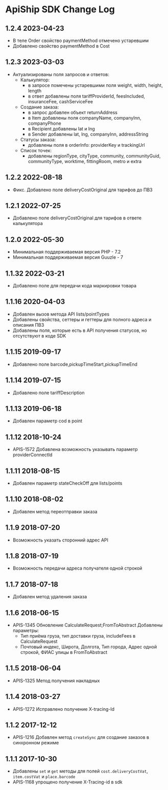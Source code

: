 ApiShip SDK Change Log
==========================

1.2.4 2023-04-23
--------------------
- В теле Order свойство paymentMethod отмечено устаревшим
- Добавлено свойство paymentMethod в Cost

1.2.3 2023-03-03
--------------------
 - Актуализированы поля запросов и ответов:
   - Калькулятор: 
     - в запросе помечены устаревшими поля weight, width, height, length
     - в ответ добавлены поля tariffProviderId, feesIncluded, insuranceFee, cashServiceFee
   - Создание заказа:
     - в запрос добавлен объект returnAddress
     - в Item добавлены поля companyName, companyInn, companyPhone
     - в Recipient добавлены lat и lng
     - в Sender добавлены lat, lng, companyInn, addressString
   - Статусы заказа:
     - добавлены поля в orderInfo: providerKey и trackingUrl
   - Список точек:
     - добавлены regionType, cityType, community, communityGuid, communityType, worktime, fittingRoom, metro и extra

1.2.2 2022-08-18
--------------------
- Фикс. Добавлено поле deliveryCostOriginal для тарифов до ПВЗ

1.2.1 2022-07-25
--------------------
- Добавлено поле deliveryCostOriginal для тарифов в ответе калькулятора

1.2.0 2022-05-30
--------------------
- Минимальная поддерживаемая версия PHP - 7.2
- Минимальная поддерживаемая версия Guuzle - 7

1.1.32 2022-03-21
--------------------
- Добавлено поле для передачи кода маркировки товара

1.1.16 2020-04-03
--------------------
- Добавлен вызов метода API lists/pointTypes
- Добавлены свойства, сеттеры и геттеры для полного адреса и описания ПВЗ
- Добавлены поля, которые есть в API получения статусов, но отсутствуют в коде SDK

1.1.15 2019-09-17
--------------------
- Добавлено поле barcode,pickupTimeStart,pickupTimeEnd

1.1.14 2019-07-15
--------------------
- Добавлено поле tariffDescription

1.1.13 2019-06-18
--------------------
- Добавлен параметр cod в point

1.1.12 2018-10-24
--------------------
- APIS-1572 Добавлена возможность указывать параметр providerConnectId

1.1.11 2018-08-15
--------------------
- Добавлен параметр stateCheckOff для lists/points

1.1.10 2018-08-02
--------------------
- Добавлен метод переотправки заказа

1.1.9 2018-07-20
--------------------
- Возможность указать сторонний адрес API

1.1.8 2018-07-19
--------------------
- Возможность передачи адреса получателя одной строкой

1.1.7 2018-07-18
--------------------
- Добавлен метод удаления заказа

1.1.6 2018-06-15
--------------------
- APIS-1345 Обновление CalculateRequest;FromToAbstract
  Добавлены параметры: 
    - Тип приёма груза, тип доставки груза, includeFees в CalculateRequest
    - Почтовый индекс, Широта, Долгота, Тип города, Адрес одной строкой, ФИАС улицы в FromToAbstract

1.1.5 2018-06-04
--------------------
- APIS-1325 Метод получения накладных

1.1.4 2018-03-27
--------------------
- APIS-1272 Исправлено получение X-tracing-Id 

1.1.2 2017-12-12
--------------------
- APIS-1216 Добавлен метод `createSync` для создание заказов в синхронном режиме 

1.1.1 2017-10-30
--------------------
- Добавлены `set` и `get` методы для полей `cost.deliveryCostVat`, `item.costVat` и `place.barcode`
- APIS-1168 упрощено получение X-Tracing-id в sdk 
